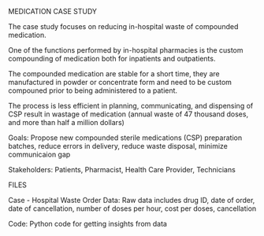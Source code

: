 MEDICATION CASE STUDY

The case study focuses on reducing in-hospital waste of compounded medication.

One of the functions performed by in-hospital pharmacies is the custom compounding of medication both for inpatients and outpatients. 

The compounded medication are stable for a short time, they are manufactured in powder or concentrate form and need to be custom compouned prior to being administered to a patient.

The process is less efficient in planning, communicating, and dispensing of CSP result in wastage of medication (annual waste of 47 thousand doses, and more than half a million dollars)

Goals: Propose new compounded sterile medications (CSP) preparation batches, reduce errors in delivery, reduce waste disposal, minimize communicaion gap

Stakeholders: Patients, Pharmacist, Health Care Provider, Technicians


FILES

Case - Hospital Waste Order Data: Raw data includes drug ID, date of order, date of cancellation, number of doses per hour, cost per doses, cancellation

Code: Python code for getting insights from data


